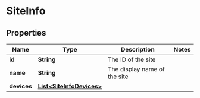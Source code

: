 # SiteInfo

## Properties
Name | Type | Description | Notes
------------ | ------------- | ------------- | -------------
**id** | **String** | The ID of the site | 
**name** | **String** | The display name of the site | 
**devices** | [**List&lt;SiteInfoDevices&gt;**](SiteInfoDevices.md) |  | 
